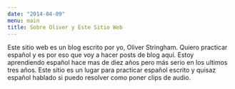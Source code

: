 ```yaml
---
date: "2014-04-09"
menu: main
title: Sobre Oliver y Este Sitio Web
---
```


Este sitio web es un blog escrito por yo, Oliver Stringham. Quiero practicar español y es por eso que voy a hacer posts de blog aquí. Estoy aprendiendo español hace mas de diez años pero más serio en los ultimos tres años. Este sitio es un lugar para practicar español escrito y quisaz español hablado si puedo resolver como poner clips de audio.